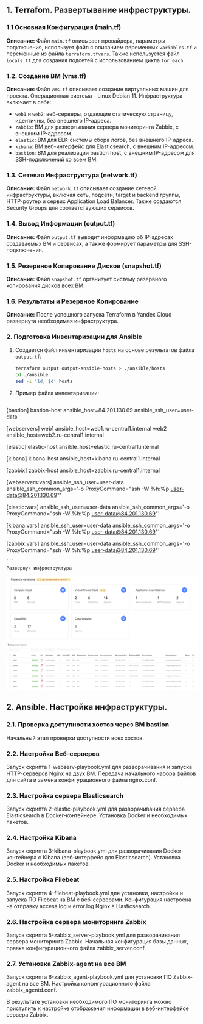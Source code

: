 ## 1. Terrafom. Развертывание инфраструктуры.

### 1.1 Основная Конфигурация (main.tf)

**Описание:** Файл `main.tf` описывает провайдера, параметры подключения, использует файл с описанием переменных `variables.tf` и переменные из файла `terraform.tfvars`. Также используется файл `locals.tf` для создания подсетей с использованием цикла `for_each`.

### 1.2. Создание ВМ (vms.tf)

**Описание:** Файл `vms.tf` описывает создание виртуальных машин для проекта. Операционная система - Linux Debian 11. Инфраструктура включает в себя:

- `web1` и `web2`: веб-серверы, отдающие статическую страницу, идентичны, без внешнего IP-адреса.
- `zabbix`: ВМ для развертывания сервера мониторинга Zabbix, с внешним IP-адресом.
- `elastic`: ВМ для ELK-системы сбора логов, без внешнего IP-адреса.
- `kibana`: ВМ веб-интерфейс для Elasticsearch, с внешним IP-адресом.
- `bastion`: ВМ для реализации bastion host, с внешним IP-адресом для SSH-подключений ко всем ВМ.

### 1.3. Сетевая Инфраструктура (network.tf)

**Описание:** Файл `network.tf` описывает создание сетевой инфраструктуры, включая сеть, подсети, target и backend группы, HTTP-роутер и сервис Application Load Balancer. Также создаются Security Groups для соответствующих сервисов.

### 1.4. Вывод Информации (output.tf)

**Описание:** Файл `output.tf` выводит информацию об IP-адресах создаваемых ВМ и сервисах, а также формирует параметры для SSH-подключения.

### 1.5. Резервное Копирование Дисков (snapshot.tf)

**Описание:** Файл `snapshot.tf` организует систему резервного копирования дисков всех ВМ.

### 1.6. Результаты и Резервное Копирование

**Описание:** После успешного запуска Terraform в Yandex Cloud развернута необходимая инфраструктура.

### 2. Подготовка Инвентаризации для Ansible

1. Создается файл инвентаризации `hosts` на основе результатов файла `output.tf`:
    ```bash
    terraform output output-ansible-hosts > ./ansible/hosts
    cd ./ansible
    sed -i '1d; $d' hosts
    ```

2. Пример файла инвентаризации:
    ```ini
[bastion]
bastion-host ansible_host=84.201.130.69 ansible_ssh_user=user-data

[webservers]
web1 ansible_host=web1.ru-central1.internal
web2 ansible_host=web2.ru-central1.internal

[elastic]
elastic-host ansible_host=elastic.ru-central1.internal

[kibana]
kibana-host ansible_host=kibana.ru-central1.internal

[zabbix]
zabbix-host ansible_host=zabbix.ru-central1.internal

[webservers:vars]
ansible_ssh_user=user-data
ansible_ssh_common_args='-o ProxyCommand="ssh -W %h:%p user-data@84.201.130.69"'

[elastic:vars]
ansible_ssh_user=user-data
ansible_ssh_common_args='-o ProxyCommand="ssh -W %h:%p user-data@84.201.130.69"'

[kibana:vars]
ansible_ssh_user=user-data
ansible_ssh_common_args='-o ProxyCommand="ssh -W %h:%p user-data@84.201.130.69"'

[zabbix:vars]
ansible_ssh_user=user-data
ansible_ssh_common_args='-o ProxyCommand="ssh -W %h:%p user-data@84.201.130.69"'



    ```
    Развернуя инфроструктура
![Yandex_1](https://github.com/VVEREW01F/diplom_sys/blob/main/IMG/yandex_1.PNG)
![Yandex_2](https://github.com/VVEREW01F/diplom_sys/blob/main/IMG/yandex_2.PNG)


## 2. Ansible. Настройка инфраструктуры.

### 2.1. Проверка доступности хостов через ВМ bastion

Начальный этап проверки доступности всех хостов.

### 2.2. Настройка Веб-серверов

Запуск скрипта 1-webserv-playbook.yml для разворачивания и запуска HTTP-серверов Nginx на двух ВМ. Передача начального набора файлов для сайта и замена конфигурационного файла nginx.conf.

### 2.3. Настройка сервера Elasticsearch

Запуск скрипта 2-elastic-playbook.yml для разворачивания сервера Elasticsearch в Docker-контейнере. Установка Docker и необходимых пакетов.

### 2.4. Настройка Kibana

Запуск скрипта 3-kibana-playbook.yml для разворачивания Docker-контейнера с Kibana (веб-интерфейс для Elasticsearch). Установка Docker и необходимых пакетов.

### 2.5. Настройка Filebeat

Запуск скрипта 4-filebeat-playbook.yml для установки, настройки и запуска ПО Filebeat на ВМ с веб-серверами. Конфигурация настроена на отправку access.log и error.log Nginx в Elasticsearch.

### 2.6. Настройка сервера мониторинга Zabbix

Запуск скрипта 5-zabbix_server-playbook.yml для разворачивания сервера мониторинга Zabbix. Начальная конфигурация базы данных, правка конфигурационного файла zabbix_server.conf.

### 2.7. Установка Zabbix-agent на все ВМ

Запуск скрипта 6-zabbix_agent-playbook.yml для установки ПО Zabbix-agent на все ВМ. Настройка конфигурационного файла zabbix_agentd.conf.

В результате установки необходимого ПО мониторинга можно приступить к настройке отображения информации в веб-интерфейсе сервера Zabbix.
